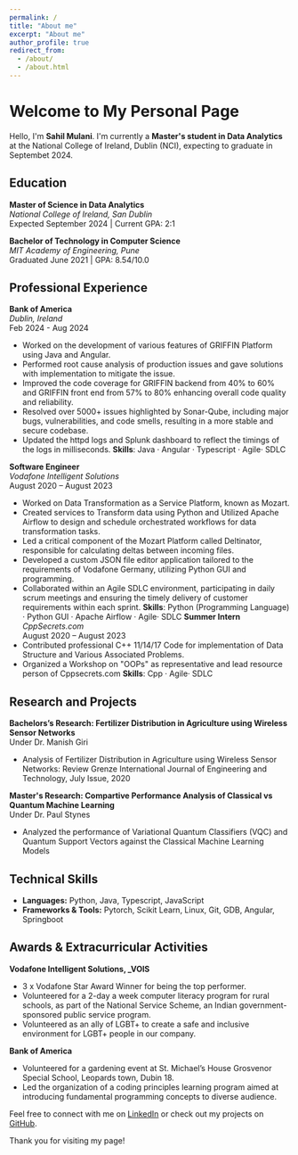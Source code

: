 ```yaml
---
permalink: /
title: "About me"
excerpt: "About me"
author_profile: true
redirect_from: 
  - /about/
  - /about.html
---
```


# Welcome to My Personal Page

Hello, I'm **Sahil Mulani**. I'm currently a **Master's student in Data Analytics** at the National College of Ireland, Dublin (NCI), expecting to graduate in Septembet 2024. 

## Education

**Master of Science in Data Analytics**  
  *National College of Ireland, San Dublin*  
  Expected September 2024 | Current GPA: 2:1

**Bachelor of Technology in Computer Science**  
  *MIT Academy of Engineering, Pune*  
  Graduated June 2021 | GPA: 8.54/10.0

## Professional Experience

**Bank of America**  
  *Dublin, Ireland*  
  Feb 2024 - Aug 2024  
- Worked on the development of various features of GRIFFIN Platform using Java and Angular.  
- Performed root cause analysis of production issues and gave solutions with implementation to mitigate the issue. 
- Improved the code coverage for GRIFFIN backend from 40% to 60% and GRIFFIN front end from 57% to 80% 
enhancing overall code quality and reliability. 
- Resolved over 5000+ issues highlighted by Sonar-Qube, including major bugs, vulnerabilities, and code smells, 
resulting in a more stable and secure codebase. 
- Updated the httpd logs and Splunk dashboard to reflect the timings of the logs in milliseconds. 
**Skills**: Java · Angular · Typescript · Agile· SDLC 

**Software Engineer**  
  *Vodafone Intelligent Solutions*  
  August 2020 – August 2023  
- Worked on Data Transformation as a Service Platform, known as Mozart. 
- Created services to Transform data using Python and Utilized Apache Airflow to design and schedule orchestrated workflows for data transformation tasks. 
- Led a critical component of the Mozart Platform called Deltinator, responsible for calculating deltas between incoming files. 
- Developed a custom JSON file editor application tailored to the requirements of Vodafone Germany, utilizing Python GUI and programming. 
- Collaborated within an Agile SDLC environment, participating in daily scrum meetings and ensuring the timely delivery of customer requirements within each sprint. 
**Skills**: Python (Programming Language) · Python GUI · Apache Airflow · Agile· SDLC 
**Summer Intern**  
  *CppSecrets.com*  
  August 2020 – August 2023  
- Contributed professional C++ 11/14/17 Code for implementation of Data Structure and Various Associated Problems.
- Organized a Workshop on "OOPs" as representative and lead resource person of Cppsecrets.com
**Skills**: Cpp · Agile· SDLC

## Research and Projects

**Bachelors’s Research: Fertilizer Distribution in Agriculture using Wireless Sensor Networks**  
  Under Dr. Manish Giri  
- Analysis of Fertilizer Distribution in Agriculture using Wireless Sensor Networks: Review Grenze International Journal of Engineering and Technology, July Issue, 2020 

**Master's Research: Compartive Performance Analysis of Classical vs Quantum Machine Learning**  
  Under Dr. Paul Stynes
- Analyzed the performance of Variational Quantum Classifiers (VQC) and Quantum Support Vectors against the Classical Machine Learning Models 

## Technical Skills

- **Languages:** Python, Java, Typescript, JavaScript 
- **Frameworks & Tools:** Pytorch, Scikit Learn, Linux, Git, GDB, Angular, Springboot

## Awards & Extracurricular Activities

**Vodafone Intelligent Solutions, _VOIS** 
- 3 x Vodafone Star Award Winner for being the top performer. 
- Volunteered for a 2-day a week computer literacy program for rural schools, as part of the 
National Service Scheme, an Indian government-sponsored public service program. 
- Volunteered as an ally of LGBT+ to create a safe and inclusive environment for LGBT+ people in 
our company.

**Bank of America**
- Volunteered for a gardening event at St. Michael’s House Grosvenor Special School, Leopards 
town, Dubin 18. 
- Led the organization of a coding principles learning program aimed at introducing 
fundamental programming concepts to diverse audience.

Feel free to connect with me on [LinkedIn](https://www.linkedin.com/in/smulani/) or check out my projects on [GitHub](https://github.com/SahillMulani).

Thank you for visiting my page!